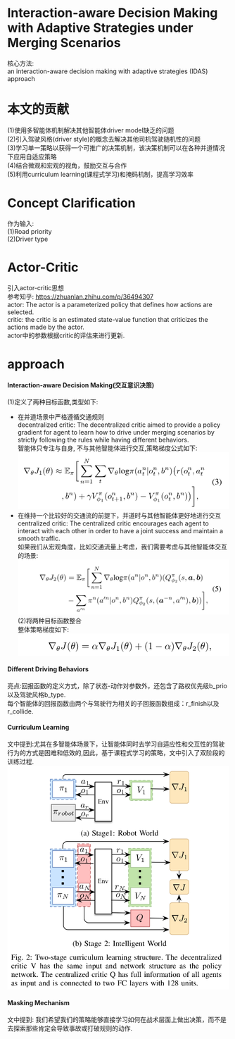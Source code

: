 # Interaction-aware Decision Making with Adaptive Strategies under Merging Scenarios
核心方法: <br>
an interaction-aware decision making with adaptive strategies (IDAS) approach
# 本文的贡献
(1)使用多智能体机制解决其他智能体driver model缺乏的问题 <br>
(2)引入驾驶风格(driver style)的概念去解决其他司机驾驶随机性的问题 <br>
(3)学习单一策略以获得一个可推广的决策机制，该决策机制可以在各种并道情况下应用自适应策略 <br>
(4)结合微观和宏观的视角，鼓励交互与合作 <br>
(5)利用curriculum learning(课程式学习)和掩码机制，提高学习效率 <br>
# Concept Clarification
作为输入: <br>
(1)Road priority <br>
(2)Driver type <br>
# Actor-Critic
引入actor-critic思想 <br>
参考知乎: https://zhuanlan.zhihu.com/p/36494307 <br>
actor: The actor is a parameterized policy that defines how actions are selected.<br>
critic: the critic is an estimated state-value function that criticizes the actions made by the actor.<br>
actor中的参数根据critic的评估来进行更新. <br>
# approach
#### Interaction-aware Decision Making(交互意识决策)
(1)定义了两种目标函数,类型如下: <br>
* 在并道场景中严格遵循交通规则 <br>
decentralized critic: The decentralized critic aimed to provide a policy gradient for agent to learn how to drive under merging scenarios by strictly following the rules while having different behaviors. <br>
智能体只专注与自身, 不与其他智能体进行交互,策略梯度公式如下: <br>
![decentralized critic](https://github.com/MA-JIE/Reinforcement-Learning-MJ/blob/master/%E6%B7%B1%E5%BA%A6%E5%BC%BA%E5%8C%96%E5%AD%A6%E4%B9%A0/paper/img/drl1.png) <br>
* 在维持一个比较好的交通流的前提下，并道时与其他智能体更好地进行交互 <br>
centralized critic: The centralized critic encourages each agent to interact with each other in order to have a joint success and maintain a smooth traffic. <br>
如果我们从宏观角度，比如交通流量上考虑，我们需要考虑与其他智能体交互的场景: <br>
![centralized critic](https://github.com/MA-JIE/Reinforcement-Learning-MJ/blob/master/%E6%B7%B1%E5%BA%A6%E5%BC%BA%E5%8C%96%E5%AD%A6%E4%B9%A0/paper/img/drl2.png) <br>
(2)将两种目标函数整合 <br>
整体策略梯度如下: <br>
![object function](https://github.com/MA-JIE/Reinforcement-Learning-MJ/blob/master/%E6%B7%B1%E5%BA%A6%E5%BC%BA%E5%8C%96%E5%AD%A6%E4%B9%A0/paper/img/drl3.png) <br>
#### Different Driving Behaviors
亮点:回报函数的定义方式，除了状态-动作对参数外，还包含了路权优先级b_prio以及驾驶风格b_type. <br>
每个智能体的回报函数由两个与驾驶行为相关的子回报函数组成：r_finish以及r_collide. <br>
#### Curriculum Learning
文中提到:尤其在多智能体场景下，让智能体同时去学习自适应性和交互性的驾驶行为的方式是困难和低效的,因此，基于课程式学习的策略，文中引入了双阶段的训练过程. <br>
![curriculum](https://github.com/MA-JIE/Reinforcement-Learning-MJ/blob/master/%E6%B7%B1%E5%BA%A6%E5%BC%BA%E5%8C%96%E5%AD%A6%E4%B9%A0/paper/img/drl4.png) <br>
#### Masking Mechanism
文中提到: 我们希望我们的策略能够直接学习如何在战术层面上做出决策，而不是去探索那些肯定会导致事故或打破规则的动作. <br>
